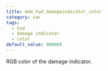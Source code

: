 ```yaml
---
title: mom_hud_damageindicator_color
category: var
tags:
  - hud
  - damage indicator
  - color
default_value: 980000
---
```


RGB color of the damage indicator.